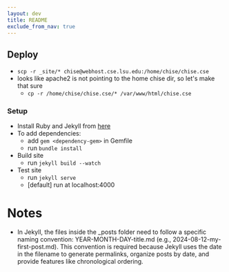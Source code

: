 ```yaml
---
layout: dev
title: README
exclude_from_nav: true
---
```


##  Deploy

- `scp -r _site/* chise@webhost.cse.lsu.edu:/home/chise/chise.cse`
- looks like apache2 is not pointing to the home chise dir, so let's make that sure
  - `cp -r /home/chise/chise.cse/* /var/www/html/chise.cse`

### Setup
- Install Ruby and Jekyll from [here](https://jekyllrb.com/docs/installation/windows/)
- To add dependencies:
  - add `gem <dependency-gem>` in Gemfile
  - run `bundle install`
- Build site
  - run `jekyll build --watch`
- Test site
  - run `jekyll serve`
  - [default] run at localhost:4000


# Notes
- In Jekyll, the files inside the _posts folder need to follow a specific naming convention: YEAR-MONTH-DAY-title.md (e.g., 2024-08-12-my-first-post.md). This convention is required because Jekyll uses the date in the filename to generate permalinks, organize posts by date, and provide features like chronological ordering.